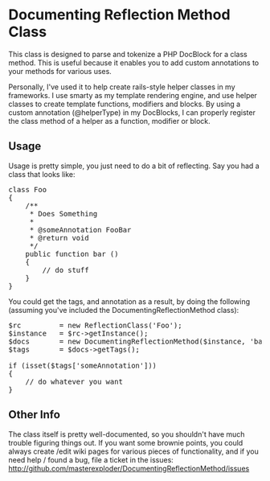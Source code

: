# Documenting Reflection Method Class

This class is designed to parse and tokenize a PHP DocBlock for a class method.  This is useful because it
enables you to add custom annotations to your methods for various uses.

Personally, I've used it to help create rails-style helper classes in my frameworks.  I use smarty as my 
template rendering engine, and use helper classes to create template functions, modifiers and blocks.  By 
using a custom annotation (@helperType) in my DocBlocks, I can properly register the class method of a helper
as a function, modifier or block.

## Usage

Usage is pretty simple, you just need to do a bit of reflecting.  Say you had a class that looks like:

<pre>
class Foo
{
	/**
	 * Does Something
	 *
	 * @someAnnotation FooBar
	 * @return void
	 */
	public function bar ()
	{
		// do stuff
	}
}
</pre>

You could get the tags, and annotation as a result, by doing the following 
(assuming you've included the DocumentingReflectionMethod class):

<pre>
$rc 		= new ReflectionClass('Foo');
$instance 	= $rc->getInstance();
$docs		= new DocumentingReflectionMethod($instance, 'bar');
$tags		= $docs->getTags();

if (isset($tags['someAnnotation']))
{
	// do whatever you want
}
</pre>

## Other Info

The class itself is pretty well-documented, so you shouldn't have much trouble figuring things out.  If
you want some brownie points, you could always create /edit wiki pages for various pieces of functionality, and
if you need help / found a bug, file a ticket in the issues: http://github.com/masterexploder/DocumentingReflectionMethod/issues